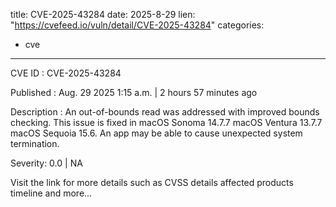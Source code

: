  
title: CVE-2025-43284
date: 2025-8-29
lien: "https://cvefeed.io/vuln/detail/CVE-2025-43284"
categories:
  - cve
---

CVE ID : CVE-2025-43284

Published :  Aug. 29
2025
1:15 a.m. | 2 hours
57 minutes ago

Description : An out-of-bounds read was addressed with improved bounds checking. This issue is fixed in macOS Sonoma 14.7.7
macOS Ventura 13.7.7
macOS Sequoia 15.6. An app may be able to cause unexpected system termination.

Severity: 0.0 | NA

Visit the link for more details
such as CVSS details
affected products
timeline
and more...
